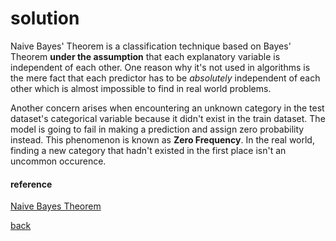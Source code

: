 # solution

Naive Bayes' Theorem is a classification technique based on Bayes' Theorem **under the assumption** that each explanatory variable is independent of each other. One reason why it's not used in algorithms is the mere fact that each predictor has to be *absolutely* independent of each other which is almost impossible to find in real world problems.

Another concern arises when encountering an unknown category in the test dataset's categorical variable because it didn't exist in the train dataset. The model is going to fail in making a prediction and assign zero probability instead. This phenomenon is known as **Zero Frequency**. In the real world, finding a new category that hadn't existed in the first place isn't an uncommon occurence.

#### reference
[Naive Bayes Theorem](https://www.analyticsvidhya.com/blog/2017/09/naive-bayes-explained/#:~:text=Naive%20Bayes%20Model-,What%20is%20Naive%20Bayes%20algorithm%3F,presence%20of%20any%20other%20feature.)

[back](./challenge.md)
